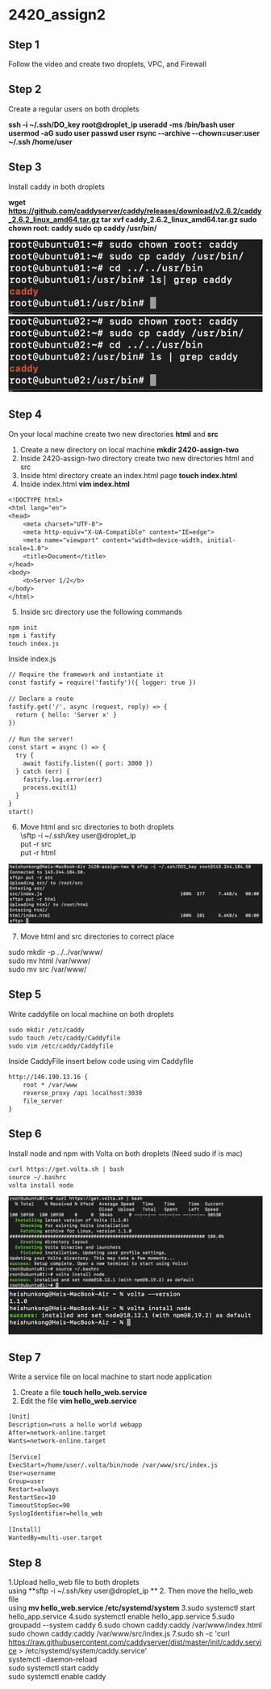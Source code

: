 # 2420_assign2

## Step 1 
Follow the video and create two droplets, VPC, and Firewall

## Step 2
Create a regular users on both droplets

**ssh -i ~/.ssh/DO_key root@droplet_ip
useradd -ms /bin/bash user
usermod -aG sudo user
passwd user
rsync --archive --chown=user:user ~/.ssh /home/user**

## Step 3
Install caddy in both droplets

**wget https://github.com/caddyserver/caddy/releases/download/v2.6.2/caddy_2.6.2_linux_amd64.tar.gz
tar xvf caddy_2.6.2_linux_amd64.tar.gz
sudo chown root: caddy
sudo cp caddy /usr/bin/**

![](Screen%20Shot%202022-12-02%20at%2012.53.31%20PM.png)
![](Screen%20Shot%202022-12-02%20at%2012.54.46%20PM.png)

## Step 4 
On your local machine create two new directories **html** and **src**
1. Create a new directory on local machine **mkdir 2420-assign-two**
2. Inside 2420-assign-two directory create two new directories html and src
3. Inside html directory create an index.html page **touch index.html**
4. Inside index.html **vim index.html**
```
<!DOCTYPE html>
<html lang="en">
<head>
    <meta charset="UTF-8">
    <meta http-equiv="X-UA-Compatible" content="IE=edge">
    <meta name="viewport" content="width=device-width, initial-scale=1.0">
    <title>Document</title>
</head>
<body>
    <b>Server 1/2</b>
</body>
</html>
```
5. Inside src directory use the following commands
```
npm init
npm i fastify
touch index.js
```
Inside index.js
```
// Require the framework and instantiate it
const fastify = require('fastify')({ logger: true })

// Declare a route
fastify.get('/', async (request, reply) => {
  return { hello: 'Server x' }
})

// Run the server!
const start = async () => {
  try {
    await fastify.listen({ port: 3000 })
  } catch (err) {
    fastify.log.error(err)
    process.exit(1)
  }
}
start()
```

6. Move html and src directories to both droplets  
\sftp -i ~/.ssh/key user@droplet_ip\
put -r src\
put -r html

![](Screen%20Shot%202022-12-02%20at%201.43.35%20PM.png)

7. Move html and src directories to correct place

sudo mkdir -p ../../var/www/\
sudo mv html /var/www/\
sudo mv src /var/www/


## Step 5
Write caddyfile on local machine on both droplets
```
sudo mkdir /etc/caddy
sudo touch /etc/caddy/Caddyfile
sudo vim /etc/caddy/Caddyfile
```
Inside CaddyFile insert below code using vim Caddyfile
```
http://146.190.13.16 {
    root * /var/www
    reverse_proxy /api localhost:3030
    file_server
}
```


## Step 6
Install node and npm with Volta on both droplets (Need sudo if is mac)
```
curl https://get.volta.sh | bash
source ~/.bashrc
volta install node
```
![](Screen%20Shot%202022-12-02%20at%206.06.23%20PM.png)
![](Screen%20Shot%202022-12-02%20at%201.02.47%20PM.png)
## Step 7
Write a service file on local machine to start node application
1. Create a file **touch hello_web.service**
2. Edit the file **vim hello_web.service**
```
[Unit]
Description=runs a hello world webapp
After=network-online.target
Wants=network-online.target

[Service]
ExecStart=/home/user/.volta/bin/node /var/www/src/index.js
User=username
Group=user
Restart=always
RestartSec=10
TimeoutStopSec=90
SyslogIdentifier=hello_web

[Install]
WantedBy=multi-user.target
```

## Step 8
1.Upload hello_web file to both droplets \
using **sftp -i ~/.ssh/key user@droplet_ip **
2. Then move the hello_web file \
using **mv hello_web.service /etc/systemd/system**
3.sudo systemctl start hello_app.service
4.sudo systemctl enable hello_app.service
5.sudo groupadd --system caddy
6.sudo chown caddy:caddy /var/www/index.html \
sudo chown caddy:caddy /var/www/src/index.js
7.sudo sh -c 'curl https://raw.githubusercontent.com/caddyserver/dist/master/init/caddy.service > /etc/systemd/system/caddy.service' \
systemctl -daemon-reload \
sudo systemctl start caddy \
sudo systemctl enable caddy 
